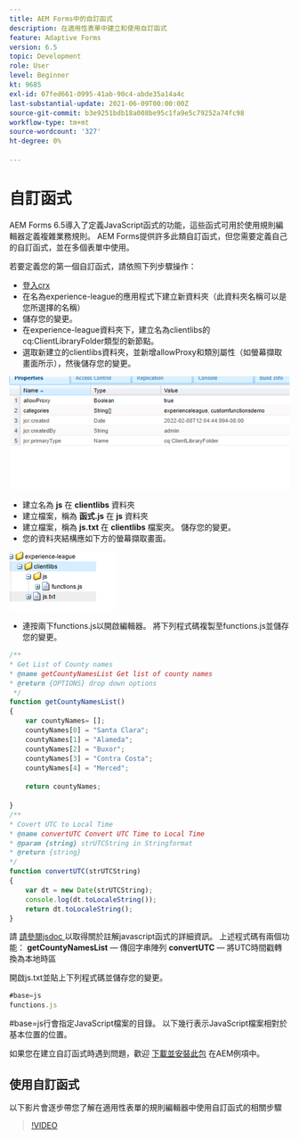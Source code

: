 ```yaml
---
title: AEM Forms中的自訂函式
description: 在適用性表單中建立和使用自訂函式
feature: Adaptive Forms
version: 6.5
topic: Development
role: User
level: Beginner
kt: 9685
exl-id: 07fed661-0995-41ab-90c4-abde35a14a4c
last-substantial-update: 2021-06-09T00:00:00Z
source-git-commit: b3e9251bdb18a008be95c1fa9e5c79252a74fc98
workflow-type: tm+mt
source-wordcount: '327'
ht-degree: 0%

---
```


# 自訂函式

AEM Forms 6.5導入了定義JavaScript函式的功能，這些函式可用於使用規則編輯器定義複雜業務規則。
AEM Forms提供許多此類自訂函式，但您需要定義自己的自訂函式，並在多個表單中使用。

若要定義您的第一個自訂函式，請依照下列步驟操作：
* [登入crx](http://localhost:4502/crx/de/index.jsp#/apps/experience-league/clientlibs)
* 在名為experience-league的應用程式下建立新資料夾（此資料夾名稱可以是您所選擇的名稱）
* 儲存您的變更。
* 在experience-league資料夾下，建立名為clientlibs的cq:ClientLibraryFolder類型的新節點。
* 選取新建立的clientlibs資料夾，並新增allowProxy和類別屬性（如螢幕擷取畫面所示），然後儲存您的變更。

![client-lib](assets/custom-functions.png)
* 建立名為 **js** 在 **clientlibs** 資料夾
* 建立檔案，稱為 **函式.js** 在 **js** 資料夾
* 建立檔案，稱為 **js.txt** 在 **clientlibs** 檔案夾。 儲存您的變更。
* 您的資料夾結構應如下方的螢幕擷取畫面。

![規則編輯器](assets/folder-structure.png)

* 連按兩下functions.js以開啟編輯器。
將下列程式碼複製至functions.js並儲存您的變更。

```javascript
/**
* Get List of County names
* @name getCountyNamesList Get list of county names
* @return {OPTIONS} drop down options 
 */
function getCountyNamesList()
{
    var countyNames= [];
    countyNames[0] = "Santa Clara";
    countyNames[1] = "Alameda";
    countyNames[2] = "Buxor";
    countyNames[3] = "Contra Costa";
    countyNames[4] = "Merced";

    return countyNames;

}
/**
* Covert UTC to Local Time
* @name convertUTC Convert UTC Time to Local Time
* @param {string} strUTCString in Stringformat
* @return {string}
*/
function convertUTC(strUTCString)
{
    var dt = new Date(strUTCString);
    console.log(dt.toLocaleString());
    return dt.toLocaleString();
}
```

請 [請參閱jsdoc ](https://jsdoc.app/index.html)以取得關於註解javascript函式的詳細資訊。
上述程式碼有兩個功能：
**getCountyNamesList**  — 傳回字串陣列
**convertUTC**  — 將UTC時間戳轉換為本地時區

開啟js.txt並貼上下列程式碼並儲存您的變更。

```javascript
#base=js
functions.js
```

#base=js行會指定JavaScript檔案的目錄。
以下幾行表示JavaScript檔案相對於基本位置的位置。

如果您在建立自訂函式時遇到問題，歡迎 [下載並安裝此包](assets/custom-functions.zip) 在AEM例項中。

## 使用自訂函式

以下影片會逐步帶您了解在適用性表單的規則編輯器中使用自訂函式的相關步驟
>[!VIDEO](https://video.tv.adobe.com/v/340305?quality=12&learn=on)
